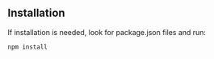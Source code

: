 ## Installation

If installation is needed, look for package.json files and run:

```bash
npm install
```
